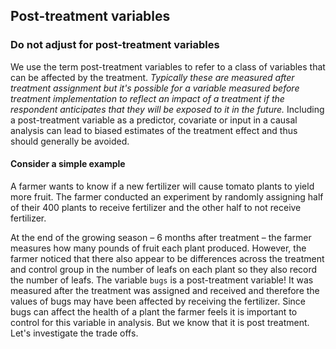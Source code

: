 ## Post-treatment variables

### Do not adjust for post-treatment variables

We use the term post-treatment variables to refer to a class of variables that can be affected by the treatment. *Typically these are measured after treatment assignment but it's possible for a variable measured before treatment implementation to reflect an impact of a treatment if the respondent anticipates that they will be exposed to it in the future.* Including a post-treatment variable as a predictor, covariate or input in a causal analysis can lead to biased estimates of the treatment effect and thus should generally be avoided.

#### Consider a simple example
A farmer wants to know if a new fertilizer will cause tomato plants to yield more fruit. The farmer conducted an experiment by randomly assigning half of their 400 plants to receive fertilizer and the other half to not receive fertilizer. 

At the end of the growing season – 6 months after treatment – the farmer measures how many pounds of fruit each plant produced. However, the farmer noticed that there also appear to be differences across the treatment and control group in the number of leafs on each plant so they also record the number of leafs. The variable `bugs` is a post-treatment variable! It was measured after the treatment was assigned and received and therefore the values of bugs may have been affected by receiving the fertilizer. Since bugs can affect the health of a plant the farmer feels it is important to control for this variable in analysis. But we know that it is post treatment. Let's investigate the trade offs.

